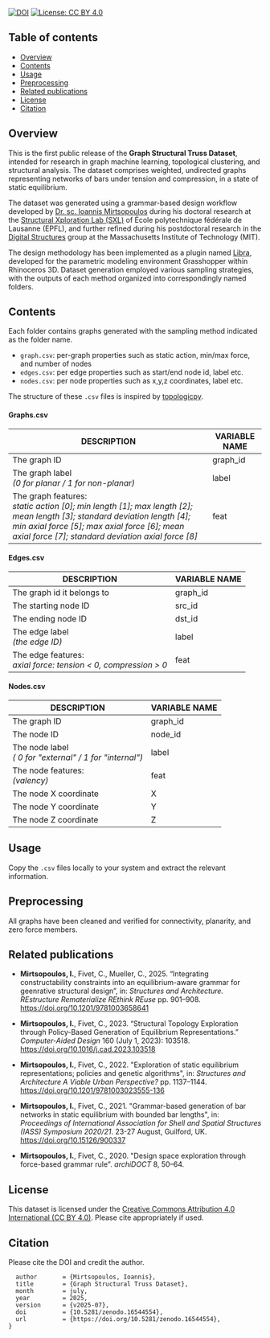 [![DOI](https://zenodo.org/badge/DOI/10.5281/zenodo.16544554.svg)](https://doi.org/10.5281/zenodo.16544554)
[![License: CC BY 4.0](https://img.shields.io/badge/License-CC%20BY%204.0-lightgrey.svg)](https://creativecommons.org/licenses/by/4.0/)

## Table of contents
- [Overview](#overview)
- [Contents](#contents)
- [Usage](#usage)
- [Preprocessing](#preprocessing)
- [Related publications](#related-publications)
- [License](#license)
- [Citation](#citation)

## Overview
This is the first public release of the **Graph Structural Truss Dataset**, intended for research in graph machine learning, topological clustering, and structural analysis. The dataset comprises weighted, undirected graphs representing networks of bars under tension and compression, in a state of static equilibrium.

The dataset was generated using a grammar-based design workflow developed by [Dr. sc. Ioannis Mirtsopoulos](https://www.linkedin.com/in/ioannismirtsopoulos/) during his doctoral research at the [Structural Xploration Lab (SXL)](https://www.epfl.ch/labs/sxl/) of École polytechnique fédérale de Lausanne (EPFL), and further refined during his postdoctoral research in the [Digital Structures](http://digitalstructures.mit.edu/) group at the Massachusetts Institute of Technology (MIT).

The design methodology has been implemented as a plugin named [Libra](https://github.com/StructuralXplorationLab/Libra), developed for the parametric modeling environment Grasshopper within Rhinoceros 3D. Dataset generation employed various sampling strategies, with the outputs of each method organized into correspondingly named folders.

## Contents
Each folder contains graphs generated with the sampling method indicated as the folder name.
- `graph.csv`: per-graph properties such as static action, min/max force, and number of nodes
- `edges.csv`: per edge properties such as start/end node id, label etc.
- `nodes.csv`: per node properties such as x,y,z coordinates, label etc.

The structure of these `.csv` files is inspired by [topologicpy](https://pypi.org/project/topologicpy/).

#### Graphs.csv
| DESCRIPTION	| VARIABLE NAME	|
| --- | --- | 
| The graph ID	| graph_id
| The graph label <br>_(0 for planar / 1 for non-planar)_	| label
| The graph features:<br>  _static action [0]; min length [1]; max length [2]; mean length [3]; standard deviation length [4]; min axial force [5]; max axial force [6]; mean axial force [7]; standard deviation axial force [8]_ | feat

#### Edges.csv
| DESCRIPTION	| VARIABLE NAME	|
| --- | --- |
| The graph id it belongs to | graph_id
| The starting node ID	| src_id
| The ending node ID | dst_id
| The edge label<br> _(the edge ID)_	| label
| The edge features:<br> _axial force: tension < 0, compression > 0_ | feat

#### Nodes.csv
| DESCRIPTION	| VARIABLE NAME
| --- | --- |
| The graph ID	| graph_id
| The node ID	| node_id
| The node label<br>_( 0 for "external" / 1 for "internal")_ | label
| The node features:<br> _(valency)_ | feat
| The node X coordinate	| X
| The node Y coordinate	| Y
| The node Z coordinate	| Z

## Usage
Copy the `.csv` files locally to your system and extract the relevant information.

## Preprocessing
All graphs have been cleaned and verified for connectivity, planarity, and zero force members.

## Related publications
- **Mirtsopoulos, I.**, Fivet, C., Mueller, C., 2025. “Integrating constructability constraints into an equilibrium-aware grammar for geenrative structural design”, in: _Structures and Architecture. REstructure Rematerialize REthink REuse_ pp. 901–908. <https://doi.org/10.1201/9781003658641>

- **Mirtsopoulos, I.**, Fivet, C., 2023. “Structural Topology Exploration through Policy-Based Generation of Equilibrium Representations.” _Computer-Aided Design_ 160 (July 1, 2023): 103518. <https://doi.org/10.1016/j.cad.2023.103518>

- **Mirtsopoulos, I.**, Fivet, C., 2022. "Exploration of static equilibrium representations; policies and genetic algorithms", in: _Structures and Architecture A Viable Urban Perspective?_ pp. 1137–1144. <https://doi.org/10.1201/9781003023555-136>

- **Mirtsopoulos, I.**, Fivet, C., 2021. "Grammar-based generation of bar networks in static equilibrium with bounded bar lengths", in: _Proceedings of International Association for Shell and Spatial Structures (IASS) Symposium 2020/21_. 23-27 August, Guilford, UK. <https://doi.org/10.15126/900337>

- **Mirtsopoulos, I.**, Fivet, C., 2020. "Design space exploration through force-based grammar rule". _archiDOCT_ 8, 50–64.

## License
This dataset is licensed under the [Creative Commons Attribution 4.0 International (CC BY 4.0)](https://creativecommons.org/licenses/by/4.0/). Please cite appropriately if used.

## Citation
Please cite the DOI and credit the author.

```@software{johnmirts_2025_16544554,
  author       = {Mirtsopoulos, Ioannis},
  title        = {Graph Structural Truss Dataset},
  month        = july,
  year         = 2025,
  version      = {v2025-07},
  doi          = {10.5281/zenodo.16544554},
  url          = {https://doi.org/10.5281/zenodo.16544554},
}
```
